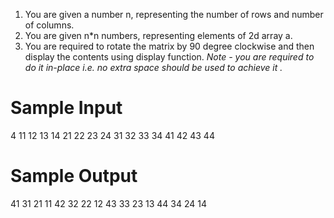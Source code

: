 1. You are given a number n, representing the number of rows and number of columns.
2. You are given n*n numbers, representing elements of 2d array a.
3. You are required to rotate the matrix by 90 degree clockwise and then display the contents using display function.
*Note - you are required to do it in-place i.e. no extra space should be used to achieve it .*

# Sample Input
4
11
12
13
14
21
22
23
24
31
32
33
34
41
42
43
44

# Sample Output
41 31 21 11
42 32 22 12
43 33 23 13
44 34 24 14
